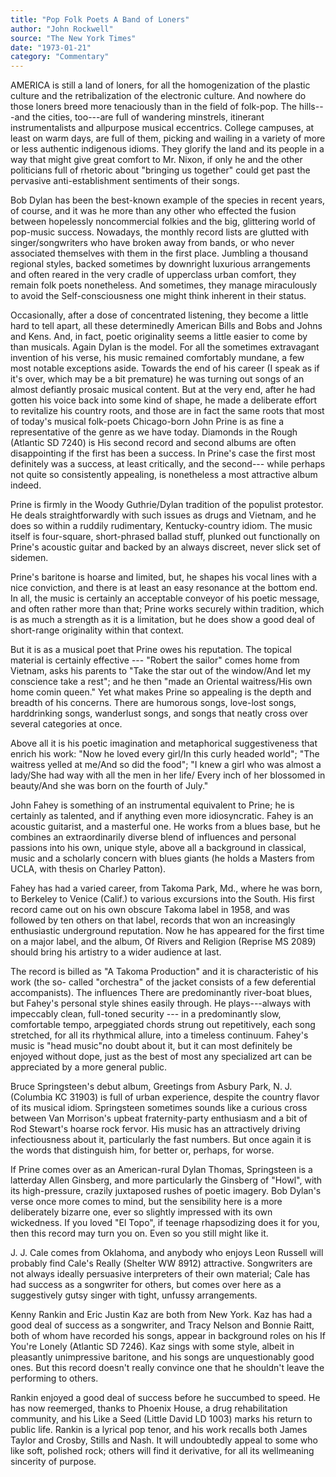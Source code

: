 ```yaml
---
title: "Pop Folk Poets A Band of Loners"
author: "John Rockwell"
source: "The New York Times"
date: "1973-01-21"
category: "Commentary"
---
```


AMERICA is still a land of loners, for all the homogenization of the plastic culture and the retribalization of the electronic culture. And nowhere do those loners breed more tenaciously than in the field of folk-pop. The hills---and the cities, too---are full of wandering minstrels, itinerant instrumentalists and allpurpose musical eccentrics. College campuses, at least on warm days, are full of them, picking and wailing in a variety of more or less authentic indigenous idioms. They glorify the land and its people in a way that might give great comfort to Mr. Nixon, if only he and the other politicians full of rhetoric about "bringing us together" could get past the pervasive anti-establishment sentiments of their songs.

Bob Dylan has been the best-known example of the species in recent years, of course, and it was he more than any other who effected the fusion between hopelessly noncommercial folkies and the big, glittering world of pop-music success. Nowadays, the monthly record lists are glutted with singer/songwriters who have broken away from bands, or who never associated themselves with them in the first place. Jumbling a thousand regional styles, backed sometimes by downright luxurious arrangements and often reared in the very cradle of upperclass urban comfort, they remain folk poets nonetheless. And sometimes, they manage miraculously to avoid the Self-consciousness one might think inherent in their status.

Occasionally, after a dose of concentrated listening, they become a little hard to tell apart, all these determinedly American Bills and Bobs and Johns and Kens. And, in fact, poetic originality seems a little easier to come by than musicals. Again Dylan is the model. For all the sometimes extravagant invention of his verse, his music remained comfortably mundane, a few most notable exceptions aside. Towards the end of his career (I speak as if it's over, which may be a bit premature) he was turning out songs of an almost defiantly prosaic musical content. But at the very end, after he had gotten his voice back into some kind of shape, he made a deliberate effort to revitalize his country roots, and those are in fact the same roots that most of today's musical folk-poets Chicago-born John Prine is as fine a representative of the genre as we have today. Diamonds in the Rough (Atlantic SD 7240) is His second record and second albums are often disappointing if the first has been a success. In Prine's case the first most definitely was a success, at least critically, and the second--- while perhaps not quite so consistently appealing, is nonetheless a most attractive album indeed.

Prine is firmly in the Woody Guthrie/Dylan tradition of the populist protestor. He deals straightforwardly with such issues as drugs and Vietnam, and he does so within a ruddily rudimentary, Kentucky-country idiom. The music itself is four-square, short-phrased ballad stuff, plunked out functionally on Prine's acoustic guitar and backed by an always discreet, never slick set of sidemen.

Prine's baritone is hoarse and limited, but, he shapes his vocal lines with a nice conviction, and there is at least an easy resonance at the bottom end. In all, the music is certainly an acceptable conveyor of his poetic message, and often rather more than that; Prine works securely within tradition, which is as much a strength as it is a limitation, but he does show a good deal of short-range originality within that context.

But it is as a musical poet that Prine owes his reputation. The topical material is certainly effective --- "Robert the sailor" comes home from Vietnam, asks his parents to "Take the star out of the window/And let my conscience take a rest"; and he then "made an Oriental waitress/His own home comin queen." Yet what makes Prine so appealing is the depth and breadth of his concerns. There are humorous songs, love-lost songs, harddrinking songs, wanderlust songs, and songs that neatly cross over several categories at once.

Above all it is his poetic imagination and metaphorical suggestiveness that enrich his work: "Now he loved every girl/In this curly headed world"; "The waitress yelled at me/And so did the food"; "I knew a girl who was almost a lady/She had way with all the men in her life/ Every inch of her blossomed in beauty/And she was born on the fourth of July."

John Fahey is something of an instrumental equivalent to Prine; he is certainly as talented, and if anything even more idiosyncratic. Fahey is an acoustic guitarist, and a masterful one. He works from a blues base, but he combines an extraordinarily diverse blend of influences and personal passions into his own, unique style, above all a background in classical, music and a scholarly concern with blues giants (he holds a Masters from UCLA, with thesis on Charley Patton).

Fahey has had a varied career, from Takoma Park, Md., where he was born, to Berkeley to Venice (Calif.) to various excursions into the South. His first record came out on his own obscure Takoma label in 1958, and was followed by ten others on that label, records that won an increasingly enthusiastic underground reputation. Now he has appeared for the first time on a major label, and the album, Of Rivers and Religion (Reprise MS 2089) should bring his artistry to a wider audience at last.

The record is billed as "A Takoma Production" and it is characteristic of his work (the so- called "orchestra" of the jacket consists of a few deferential accompanists). The influences There are predominantly river-boat blues, but Fahey's personal style shines easily through. He plays---always with impeccably clean, full-toned security --- in a predominantly slow, comfortable tempo, arpeggiated chords strung out repetitively, each song stretched, for all its rhythmical allure, into a timeless continuum. Fahey's music is "head music"no doubt about it, but it can most definitely be enjoyed without dope, just as the best of most any specialized art can be appreciated by a more general public.

Bruce Springsteen's debut album, Greetings from Asbury Park, N. J. (Columbia KC 31903) is full of urban experience, despite the country flavor of its musical idiom. Springsteen sometimes sounds like a curious cross between Van Morrison's upbeat fraternity-party enthusiasm and a bit of Rod Stewart's hoarse rock fervor. His music has an attractively driving infectiousness about it, particularly the fast numbers. But once again it is the words that distinguish him, for better or, perhaps, for worse.

If Prine comes over as an American-rural Dylan Thomas, Springsteen is a latterday Allen Ginsberg, and more particularly the Ginsberg of "Howl", with its high-pressure, crazily juxtaposed rushes of poetic imagery. Bob Dylan's verse once more comes to mind, but the sensibility here is a more deliberately bizarre one, ever so slightly impressed with its own wickedness. If you loved "El Topo", if teenage rhapsodizing does it for you, then this record may turn you on. Even so you still might like it.

J. J. Cale comes from Oklahoma, and anybody who enjoys Leon Russell will probably find Cale's Really (Shelter WW 8912) attractive. Songwriters are not always ideally persuasive interpreters of their own material; Cale has had success as a songwriter for others, but comes over here as a suggestively gutsy singer with tight, unfussy arrangements.

Kenny Rankin and Eric Justin Kaz are both from New York. Kaz has had a good deal of success as a songwriter, and Tracy Nelson and Bonnie Raitt, both of whom have recorded his songs, appear in background roles on his If You're Lonely (Atlantic SD 7246). Kaz sings with some style, albeit in pleasantly unimpressive baritone, and his songs are unquestionably good ones. But this record doesn't really convince one that he shouldn't leave the performing to others.

Rankin enjoyed a good deal of success before he succumbed to speed. He has now reemerged, thanks to Phoenix House, a drug rehabilitation community, and his Like a Seed (Little David LD 1003) marks his return to public life. Rankin is a lyrical pop tenor, and his work recalls both James Taylor and Crosby, Stills and Nash. It will undoubtedly appeal to some who like soft, polished rock; others will find it derivative, for all its wellmeaning sincerity of purpose.
